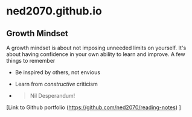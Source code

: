 # ned2070.github.io
## Growth Mindset
A growth mindset is about not imposing unneeded limits on yourself. It's about having confidence in your own ability to learn and improve.
A few things to remember
- Be inspired by others, not envious
* Learn from _constructive_ criticism
+ > Nil Desperandum!

[Link to Github portfolio (https://github.com/ned2070/reading-notes) ]

